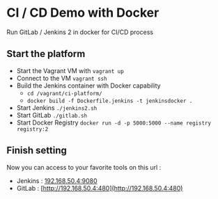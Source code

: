 CI / CD Demo with Docker
========================

Run GitLab / Jenkins 2 in docker for CI/CD process

## Start the platform 

+ Start the Vagrant VM with `vagrant up`
+ Connect to the VM `vagrant ssh`
+ Build the Jenkins container with Docker capability 
	+ `cd /vagrant/ci-platform/`
	+ `docker build -f Dockerfile.jenkins -t jenkinsdocker .`
+ Start Jenkins `./jenkins2.sh`
+ Start GitLab `./gitlab.sh`
+ Start Docker Registry `docker run -d -p 5000:5000 --name registry registry:2`

## Finish setting

Now you can access to your favorite tools on this url : 
+ Jenkins : [192.168.50.4:9080](192.168.50.4:9080)
+ GitLab : [http://192.168.50.4:480](http://192.168.50.4:480)


